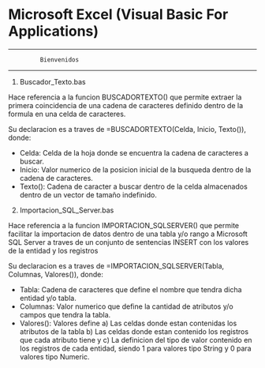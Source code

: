 # Microsoft Excel (Visual Basic For Applications)
 
*************************************
             Bienvenidos 
*************************************

1) Buscador_Texto.bas

 Hace referencia a la funcion BUSCADORTEXTO() que permite extraer la primera coincidencia de
una cadena de caracteres definido dentro de la formula en una celda de caracteres.

 Su declaracion es a traves de =BUSCADORTEXTO(Celda, Inicio, Texto()), donde:

- Celda: Celda de la hoja donde se encuentra la cadena de caracteres a buscar.
- Inicio: Valor numerico de la posicion inicial de la busqueda dentro de la cadena de caracteres.
- Texto(): Cadena de caracter a buscar dentro de la celda almacenados dentro de un vector de tamaño indefinido.


2) Importacion_SQL_Server.bas

 Hace referencia a la funcion IMPORTACION_SQLSERVER() que permite facilitar la importacion de datos dentro de
una tabla y/o rango a Microsoft SQL Server a traves de un conjunto de sentencias INSERT con los valores de
la entidad y los registros

 Su declaracion es a traves de =IMPORTACION_SQLSERVER(Tabla, Columnas, Valores()), donde:

- Tabla: Cadena de caracteres que define el nombre que tendra dicha entidad y/o tabla.
- Columnas: Valor numerico que define la cantidad de atributos y/o campos que tendra la tabla.
- Valores(): Valores define a) Las celdas donde estan contenidas los atributos de la tabla b) Las celdas donde
estan contenido los registros que cada atributo tiene y c) La definicion del tipo de valor contenido en los registros
de cada entidad, siendo 1 para valores tipo String y 0 para valores tipo Numeric.
